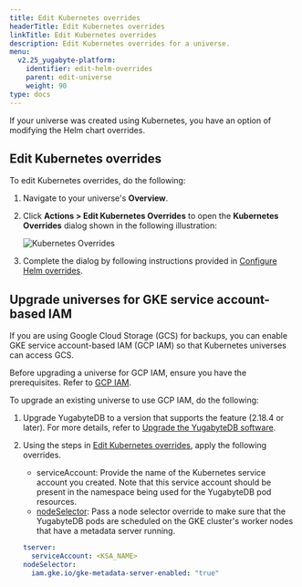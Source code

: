 ```yaml
---
title: Edit Kubernetes overrides
headerTitle: Edit Kubernetes overrides
linkTitle: Edit Kubernetes overrides
description: Edit Kubernetes overrides for a universe.
menu:
  v2.25_yugabyte-platform:
    identifier: edit-helm-overrides
    parent: edit-universe
    weight: 90
type: docs
---
```


If your universe was created using Kubernetes, you have an option of modifying the Helm chart overrides.

## Edit Kubernetes overrides

To edit Kubernetes overrides, do the following:

1. Navigate to your universe's **Overview**.

1. Click **Actions > Edit Kubernetes Overrides** to open the **Kubernetes Overrides** dialog shown in the following illustration:

    ![Kubernetes Overrides](/images/yb-platform/kubernetes-config66.png)

1. Complete the dialog by following instructions provided in [Configure Helm overrides](../../create-deployments/create-universe-multi-zone-kubernetes/#helm-overrides).

## Upgrade universes for GKE service account-based IAM

If you are using Google Cloud Storage (GCS) for backups, you can enable GKE service account-based IAM (GCP IAM) so that Kubernetes universes can access GCS.

Before upgrading a universe for GCP IAM, ensure you have the prerequisites. Refer to [GCP IAM](../../prepare/cloud-permissions/cloud-permissions-nodes-gcp/#gke-service-account-based-iam-gcp-iam).

To upgrade an existing universe to use GCP IAM, do the following:

1. Upgrade YugabyteDB to a version that supports the feature (2.18.4 or later). For more details, refer to [Upgrade the YugabyteDB software](../../manage-deployments/upgrade-software/).

1. Using the steps in [Edit Kubernetes overrides](#edit-kubernetes-overrides), apply the following overrides.

    - serviceAccount: Provide the name of the Kubernetes service account you created. Note that this service account should be present in the namespace being used for the YugabyteDB pod resources.
    - [nodeSelector](../../install-yugabyte-platform/install-software/kubernetes/#nodeselector): Pass a node selector override to make sure that the YugabyteDB pods are scheduled on the GKE cluster's worker nodes that have a metadata server running.

    ```yaml
    tserver:
      serviceAccount: <KSA_NAME>
    nodeSelector:
      iam.gke.io/gke-metadata-server-enabled: "true"
    ```
